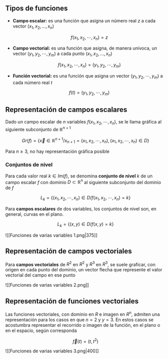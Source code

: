 ## Tipos de funciones

- **Campo escalar:** es una función que asigna un número real $z$ a cada vector $(x_1, x_2,..., x_n)$

	$$
    f(x_1, x_2, \dotsm,x_n) = z
    $$

- **Campo vectorial:** es una función que asigna, de manera unívoca, un vector $(y_1, y_2, \dotsm, y_m)$ a cada punto $(x_1, x_2,..., x_n)$

	$$
	f(x_1, x_2, \dotsm, x_n) = (y_1, y_2, \dotsm, y_m)
	$$

- **Función vectorial:** es una función que asigna un vector $(y_1, y_2, \dotsm, y_m)$ a cada número real $t$

	$$
	f(t) = (y_1, y_2, \dotsm, y_m)
	$$

## Representación de campos escalares

Dado un campo escalar de $n$ variables $f(x_1, x_2, \dotsm, x_n)$, se le llama gráfica al siguiente subconjunto de $\mathbb{R}^{n+1}$

$$
Gr(f) = \big\lbrace\vec x\in\mathbb{R}^{n+1} /x_{n+1} =(x_1,x_2,\dotsm,x_n)
,\,(x_1,x_2,\dotsm,x_n) \in D\big\rbrace
$$

Para $n≥3$, no hay representación gráfica posible

### Conjuntos de nivel

Para cada valor real $k \in Im(f)$, se denomina **conjunto de nivel** $k$ de un campo escalar $f$ con dominio $D \subset\mathbb{R}^n$ al siguiente subconjunto del dominio de $f$

$$
L_k = \big\lbrace(x_1, x_2, \dotsm, x_n) \in D / f(x_1, x_2, \dotsm, x_n) = k\big\rbrace
$$

Para **campos escalares** de dos variables, los conjuntos de nivel son, en general, curvas en el plano.

$$
L_k = \big\lbrace(x,y) \in D/f(x,y) = k\big\rbrace
$$

![[Funciones de varias variables 1.png|375]]

## Representación de campos vectoriales

Para **campos vectoriales** de $R^2$ en $R^2$ y $R^3$ en $R^3$, se suele graficar, con origen en cada punto del dominio, un vector flecha que represente el valor vectorial del campo en ese punto

![[Funciones de varias variables 2.png]]

## Representación de funciones vectoriales

Las funciones vectoriales, con dominio en $R$ e imagen en $R^n$, admiten una representación para los casos en que $n=2$ y $y=3$. En estos casos se acostumbra representar el recorrido o imagen de la función, en el plano o en el espacio, según corresponda

$$
\vec f(t) = (t,t^2)
$$

![[Funciones de varias variables 3.png|400]]
